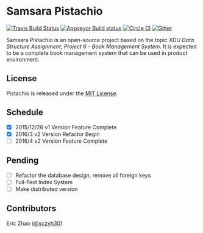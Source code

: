 # Samsara Pistachio
[![Travis Build Status](https://api.travis-ci.org/0x5f3759df-Hacker/pistachio.svg?branch=dev)](https://travis-ci.org/0x5f3759df-Hacker/pistachio)
[![Appveyor Build status](https://ci.appveyor.com/api/projects/status/1gkcmw72qgykofmj/branch/dev?svg=true)](https://ci.appveyor.com/project/sczyh30/pistachio/branch/dev)
[![Circle CI](https://circleci.com/gh/0x5f3759df-Hacker/pistachio.svg?style=svg)](https://circleci.com/gh/0x5f3759df-Hacker/pistachio)
[![Gitter](https://badges.gitter.im/Join%20Chat.svg)](https://gitter.im/0x5f3759df-Hacker/pistachio)

Samsara Pistachio is an open-source project based on the topic *XDU Data Structure Assignment, Project 6 - Book Management System*.
It is expected to be a complete book management system that can be used in product environment.


## License
Pistachio is released under the [MIT License][].

## Schedule

- [x] 2015/12/26 v1 Version Feature Complete
- [x] 2016/3 v2 Version Refactor Begin
- [ ] 2016/4 v2 Version Feature Complete

## Pending

- [ ] Refactor the database design, remove all foreign keys
- [ ] Full-Text Index System
- [ ] Make distributed version

## Contributors
Eric Zhao ([@sczyh30](https://github.com/sczyh30))



[MIT License]: https://opensource.org/licenses/MIT

